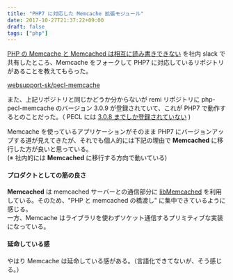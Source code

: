 ```yaml
---
title: "PHP7 に対応した Memcache 拡張モジュール"
date: 2017-10-27T21:37:22+09:00
draft: false
tags: ["php"]
---
```


[PHP の Memcache と Memcached は相互に読み書きできない](/blog/2017/10/16/php-memcache-memcached/) を社内 slack で共有したところ、Memcache をフォークして PHP7 に対応しているリポジトリがあることを教えてもらった。  

[websupport-sk/pecl-memcache](https://github.com/websupport-sk/pecl-memcache)

<!--more-->

また、上記リポジトリと同じかどうか分からないが remi リポジトリに php-pecl-memcache のバージョン 3.0.9 が登録されていて、これが PHP7 で動作するとのことだった。（ PECL には [3.0.8 までしか登録されていない](https://pecl.php.net/package/memcache) )

Memcache を使っているアプリケーションがそのまま PHP7 にバージョンアップする道が見えてきたが、それでも個人的には下記の理由で **Memcached** に移行した方が良いと思っている。  
(※ 社内的には **Memcached** に移行する方向で動いている)

#### プロダクトとしての筋の良さ

**Memcached** は memcached サーバーとの通信部分に [libMemcached](http://libmemcached.org/libMemcached.html) を利用している。そのため、"PHP と memcached の橋渡し" に集中できているように感じる。  
一方、Memcache はライブラリを使わずソケット通信するプリミティブな実装になっている。

#### 延命している感

やはり Memcache は延命している感がある。（言語化できてないが、そう感じる。）
